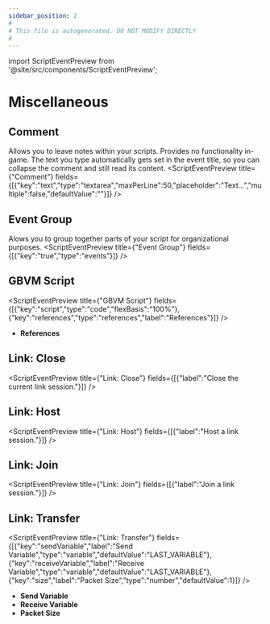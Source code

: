 ```yaml
---
sidebar_position: 2
#
# This file is autogenerated. DO NOT MODIFY DIRECTLY
#
---
```


import ScriptEventPreview from '@site/src/components/ScriptEventPreview';

# Miscellaneous

## Comment
Allows you to leave notes within your scripts. Provides no functionality in-game. The text you type automatically gets set in the event title, so you can collapse the comment and still read its content.
<ScriptEventPreview title={"Comment"} fields={[{"key":"text","type":"textarea","maxPerLine":50,"placeholder":"Text...","multiple":false,"defaultValue":""}]} />


## Event Group
Alows you to group together parts of your script for organizational purposes.
<ScriptEventPreview title={"Event Group"} fields={[{"key":"true","type":"events"}]} />


## GBVM Script
<ScriptEventPreview title={"GBVM Script"} fields={[{"key":"script","type":"code","flexBasis":"100%"},{"key":"references","type":"references","label":"References"}]} />

- **References**  

## Link: Close
<ScriptEventPreview title={"Link: Close"} fields={[{"label":"Close the current link session."}]} />


## Link: Host
<ScriptEventPreview title={"Link: Host"} fields={[{"label":"Host a link session."}]} />


## Link: Join
<ScriptEventPreview title={"Link: Join"} fields={[{"label":"Join a link session."}]} />


## Link: Transfer
<ScriptEventPreview title={"Link: Transfer"} fields={[{"key":"sendVariable","label":"Send Variable","type":"variable","defaultValue":"LAST_VARIABLE"},{"key":"receiveVariable","label":"Receive Variable","type":"variable","defaultValue":"LAST_VARIABLE"},{"key":"size","label":"Packet Size","type":"number","defaultValue":1}]} />

- **Send Variable**  
- **Receive Variable**  
- **Packet Size**  

